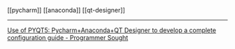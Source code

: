 [[pycharm]] [[anaconda]] [[qt-designer]]

---

[Use of PYQT5: Pycharm+Anaconda+QT Designer to develop a complete configuration guide - Programmer Sought](https://www.programmersought.com/article/57624089889/)